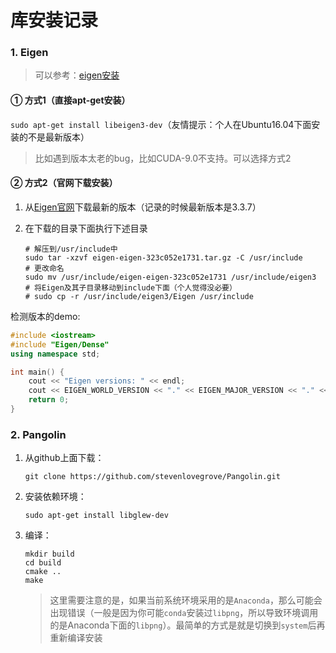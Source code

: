 # 库安装记录

### 1. Eigen

> 可以参考：[eigen安装](https://www.cnblogs.com/newneul/p/8256803.html)

#### ① 方式1（直接apt-get安装）

`sudo apt-get install libeigen3-dev`（友情提示：个人在Ubuntu16.04下面安装的不是最新版本）

> 比如遇到版本太老的bug，比如CUDA-9.0不支持。可以选择方式2

#### ② 方式2（官网下载安装）

1. 从[Eigen官网](http://eigen.tuxfamily.org/index.php?title=Main_Page)下载最新的版本（记录的时候最新版本是3.3.7）

2. 在下载的目录下面执行下述目录

   ```shell
   # 解压到/usr/include中
   sudo tar -xzvf eigen-eigen-323c052e1731.tar.gz -C /usr/include
   # 更改命名
   sudo mv /usr/include/eigen-eigen-323c052e1731 /usr/include/eigen3
   # 将Eigen及其子目录移动到include下面（个人觉得没必要）
   # sudo cp -r /usr/include/eigen3/Eigen /usr/include
   ```

检测版本的demo: 

```cpp
#include <iostream>
#include "Eigen/Dense"
using namespace std;

int main() {
    cout << "Eigen versions: " << endl;
    cout << EIGEN_WORLD_VERSION << "." << EIGEN_MAJOR_VERSION << "." << EIGEN_MINOR_VERSION << endl;
    return 0;
}
```

### 2. Pangolin

1. 从github上面下载：

   ```shell
   git clone https://github.com/stevenlovegrove/Pangolin.git
   ```

2. 安装依赖环境：

   ```shell
   sudo apt-get install libglew-dev
   ```

3. 编译：

   ```shell
   mkdir build
   cd build
   cmake ..
   make
   ```

   > 这里需要注意的是，如果当前系统环境采用的是`Anaconda`，那么可能会出现错误（一般是因为你可能`conda`安装过`libpng`，所以导致环境调用的是Anaconda下面的`libpng`）。最简单的方式是就是切换到`system`后再重新编译安装

